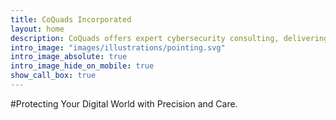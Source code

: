 ```yaml
---
title: CoQuads Incorporated			
layout: home
description: CoQuads offers expert cybersecurity consulting, delivering advanced threat detection, risk assessment, and proactive defense tailored to protect your digital assets and empower your business.
intro_image: "images/illustrations/pointing.svg"
intro_image_absolute: true
intro_image_hide_on_mobile: true
show_call_box: true
---
```



#Protecting Your Digital World with Precision and Care.